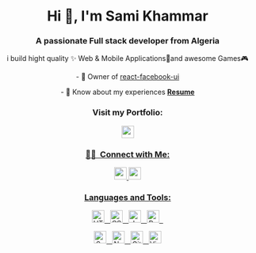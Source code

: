<h1 align="center">Hi 👋, I'm Sami Khammar</h1>
<h3 align="center">A passionate Full stack developer from Algeria</h3>
<p align="center">i build hight quality ✨ Web & Mobile Applications📱and awesome Games🎮</p>
<p align="center">- 💪 Owner of <a href="https://www.npmjs.com/package/react-facebook-ui">react-facebook-ui</a></p>
<p align="center">- 📄 Know about my experiences <a href="https://samikhammar.github.io/cv.pdf"><b>Resume</b></a></p>

<h3 align="center">Visit my Portfolio:</h3>
<p align="center">
  <a href="https://samikhammar.github.io/"><img src="https://img.shields.io/badge/-Portfolio-0077B5?style=flat&logo=react&logoColor=white" height="25"/>
</p>

<h3 align="center">🤝🏻 &nbsp;Connect with Me:</h3>
<p align="center">
  <a href="https://www.linkedin.com/in/sami-khammar"><img src="https://img.shields.io/badge/-Sami Khammar-0077B5?style=flat&logo=Linkedin&logoColor=white" height="25"/>
  <a href="mailto:sami.khammar.dev@gmail.com"><img src="https://img.shields.io/badge/-Gmail-D14836?style=flat&logo=Gmail&logoColor=white" height="25"/>
</p>
  


<h3 align="center">Languages and Tools:</h3>

<p align="center"> 
  <img src="https://img.shields.io/badge/-HTML-e34f26?style=flat&logo=HTML5&logoColor=eeeeee" alt="HTML" height="25"/> &nbsp;
  <img src="https://img.shields.io/badge/-CSS-1572b6?style=flat&logo=CSS3&logoColor=eeeeee" alt="CSS" height="25"/> &nbsp;
  <img src="https://img.shields.io/badge/-JavaScript-f7df1e?style=flat&logo=javascript&logoColor=232323" alt="JavaScript" height="25"/> &nbsp;
  <img src="https://img.shields.io/badge/-React-5ecfee?style=flat&logo=react&logoColor=eeeeee" alt="React" height="25"/> &nbsp;

</p>

<p align="center">
  <img src="https://img.shields.io/badge/-Sass-c76494?style=flat&logo=sass&logoColor=eeeeee" alt="Sass" height="25"/> &nbsp;
  <img src="https://img.shields.io/badge/-NextJs-563D7C?style=flat&logo=react&logoColor=eeeeee" alt="NextJs" height="25"/> &nbsp;
  <img src="https://img.shields.io/badge/-Git-f05032?style=flat&logo=git&logoColor=eeeeee" alt="Git" height="25"/> &nbsp;
  <img src="https://img.shields.io/badge/-Visual%20Studio%20Code-007ACC?style=flat&logo=visual-studio-code&logoColor=eeeeee" alt="Visual Studio Code" height="25"/> 
</p>

<!-- <p align="center"> <img src="https://komarev.com/ghpvc/?username=samikhammar&label=Profile%20views&color=0e75b6&style=for-the-badge" alt="bahaayoussof"/> -->
